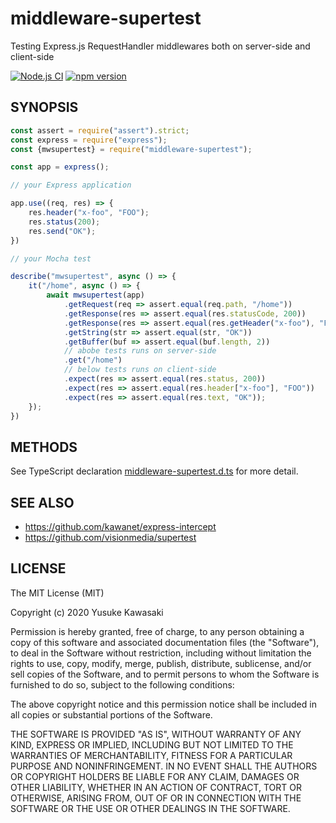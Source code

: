 # middleware-supertest

Testing Express.js RequestHandler middlewares both on server-side and client-side

[![Node.js CI](https://github.com/kawanet/middleware-supertest/workflows/Node.js%20CI/badge.svg?branch=master)](https://github.com/kawanet/middleware-supertest/actions/)
[![npm version](https://badge.fury.io/js/middleware-supertest.svg)](https://www.npmjs.com/package/middleware-supertest)

## SYNOPSIS

```js
const assert = require("assert").strict;
const express = require("express");
const {mwsupertest} = require("middleware-supertest");

const app = express();

// your Express application

app.use((req, res) => {
    res.header("x-foo", "FOO");
    res.status(200);
    res.send("OK");
})

// your Mocha test

describe("mwsupertest", async () => {
    it("/home", async () => {
        await mwsupertest(app)
            .getRequest(req => assert.equal(req.path, "/home"))
            .getResponse(res => assert.equal(res.statusCode, 200))
            .getResponse(res => assert.equal(res.getHeader("x-foo"), "FOO"))
            .getString(str => assert.equal(str, "OK"))
            .getBuffer(buf => assert.equal(buf.length, 2))
            // abobe tests runs on server-side
            .get("/home")
            // below tests runs on client-side
            .expect(res => assert.equal(res.status, 200))
            .expect(res => assert.equal(res.header["x-foo"], "FOO"))
            .expect(res => assert.equal(res.text, "OK"));
    });
})
```

## METHODS

See TypeScript declaration
[middleware-supertest.d.ts](https://github.com/kawanet/middleware-supertest/blob/master/types/middleware-supertest.d.ts)
for more detail.

## SEE ALSO

- https://github.com/kawanet/express-intercept
- https://github.com/visionmedia/supertest

## LICENSE

The MIT License (MIT)

Copyright (c) 2020 Yusuke Kawasaki

Permission is hereby granted, free of charge, to any person obtaining a copy
of this software and associated documentation files (the "Software"), to deal
in the Software without restriction, including without limitation the rights
to use, copy, modify, merge, publish, distribute, sublicense, and/or sell
copies of the Software, and to permit persons to whom the Software is
furnished to do so, subject to the following conditions:

The above copyright notice and this permission notice shall be included in all
copies or substantial portions of the Software.

THE SOFTWARE IS PROVIDED "AS IS", WITHOUT WARRANTY OF ANY KIND, EXPRESS OR
IMPLIED, INCLUDING BUT NOT LIMITED TO THE WARRANTIES OF MERCHANTABILITY,
FITNESS FOR A PARTICULAR PURPOSE AND NONINFRINGEMENT. IN NO EVENT SHALL THE
AUTHORS OR COPYRIGHT HOLDERS BE LIABLE FOR ANY CLAIM, DAMAGES OR OTHER
LIABILITY, WHETHER IN AN ACTION OF CONTRACT, TORT OR OTHERWISE, ARISING FROM,
OUT OF OR IN CONNECTION WITH THE SOFTWARE OR THE USE OR OTHER DEALINGS IN THE
SOFTWARE.
